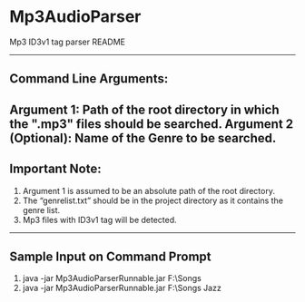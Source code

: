 # Mp3AudioParser
Mp3 ID3v1 tag parser
README

------------------------
Command Line Arguments:
------------------------
Argument 1: Path of the root directory in which the ".mp3" files should be searched.
Argument 2 (Optional): Name of the Genre to be searched.
------------------------
Important Note:
------------------------
1.	Argument 1 is assumed to be an absolute path of the root directory.
2.	The “genrelist.txt” should be in the project directory as it contains the genre list.
3.  Mp3 files with ID3v1 tag will be detected.
------------------------
Sample Input on Command Prompt
------------------------
1.	java -jar Mp3AudioParserRunnable.jar F:\Songs
2.	java -jar Mp3AudioParserRunnable.jar F:\Songs Jazz
